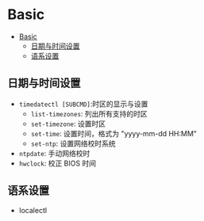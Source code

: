 # Basic

- [Basic](#basic)
  - [日期与时间设置](#日期与时间设置)
  - [语系设置](#语系设置)

## 日期与时间设置

- `timedatectl [SUBCMD]`:时区的显示与设置
  - `list-timezones`: 列出所有支持的时区
  - `set-timezone`: 设置时区
  - `set-time`: 设置时间，格式为 "yyyy-mm-dd HH:MM"
  - `set-ntp`: 设置网络校时系统
- `ntpdate`: 手动网络校时
- `hwclock`: 校正 BIOS 时间

## 语系设置

- localectl
